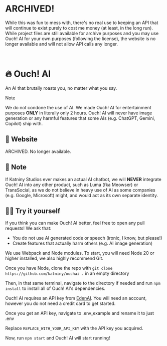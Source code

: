 # ARCHIVED!
While this was fun to mess with, there's no real use to keeping an API that will continue to exist purely to cost me money (at least, in the long run). While project files are still available for archive purposes and you may use Ouch! AI for your own purposes (following the license), the website is no longer available and will not allow API calls any longer.

<br />

# 🔥 Ouch! AI
An AI that brutally roasts you, no matter what you say.

> [!NOTE]
> We do not condone the use of AI. We made Ouch! AI for entertainment purposes **ONLY** in literally only 2 hours. Ouch! AI will never have image generation or any harmful features that some AIs (e.g. ChatGPT, Gemini, Copilot) ship with.

## 🔗 Website
ARCHIVED. No longer available.

## 📝 Note
If Katniny Studios ever makes an actual AI chatbot, we will **NEVER** integrate Ouch! AI into any other product, such as Luma (fka Meowser) or TransSocial, as we do not believe in heavy use of AI as some companies (e.g. Google, Microsoft) might, and would act as its own separate identity.

## 🧑‍💻 Try it yourself
If you think you can make Ouch! AI better, feel free to open any pull requests!
We ask that:
* You do not use AI generated code or speech (ironic, I know, but please!)
* Create features that actually harm others (e.g. AI image generation)

We use Webpack and Node modules.
To start, you will need Node 20 or higher installed, we also highly recommend Git.

Once you have Node, clone the repo with `git clone https://github.com/katniny/ouchai .` in an empty directory

Then, in that same terminal, navigate to the directory if needed and run `npm install` to install all of Ouch! AI's dependencies.

Ouch! AI requires an API key from [EdenAI](https://www.edenai.co/). You will need an account, however you do not need a credit card to get started.

Once you get an API key, navigate to .env_example and rename it to just .env

Replace `REPLACE_WITH_YOUR_API_KEY` with the API key you acquired.

Now, run `npm start` and Ouch! AI will start running!
